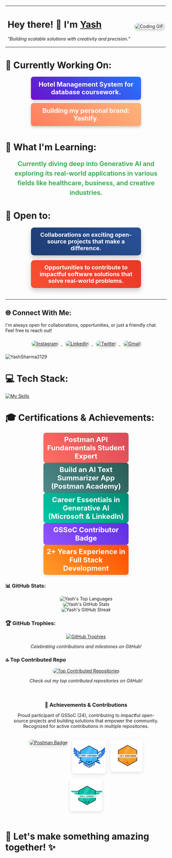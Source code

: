 <div align="center">
  <table>
    <tr>
      <td>
        <h1>Hey there! 👋 I'm <a href="https://yash-nebula.vercel.app/">Yash</a></h1>
        <p><i>"Building scalable solutions with creativity and precision."</i></p>
      </td>
      <td>
        <img src="https://media.giphy.com/media/ZVik7pBtu9dNS/giphy.gif" alt="Coding GIF" width="400px" style="border-radius: 10px; box-shadow: 2px 2px 8px rgba(0,0,0,0.3);"/>
      </td>
    </tr>
  </table>
</div>

# 🔭 Currently Working On:
<div align="center">
  <ul style="list-style-type: none; padding: 0; font-size: 18px; font-weight: bold; display: flex; flex-direction: column; align-items: center;">
    <li style="padding: 12px; background: linear-gradient(45deg, #6a11cb, #2575fc); color: white; border-radius: 8px; width: 320px; text-align: center; box-shadow: 0 4px 8px rgba(0, 0, 0, 0.2); margin-bottom: 10px; font-size: 20px; transition: transform 0.3s ease-in-out; cursor: pointer;">
      <span>Hotel Management System for database coursework.</span>
    </li>
    <li style="padding: 12px; background: linear-gradient(45deg, #ff7e5f, #feb47b); color: white; border-radius: 8px; width: 320px; text-align: center; box-shadow: 0 4px 8px rgba(0, 0, 0, 0.2); margin-bottom: 10px; font-size: 20px; transition: transform 0.3s ease-in-out; cursor: pointer;">
      <span>Building my personal brand: Yashify.</span>
    </li>
  </ul>
</div>

# 🌱 What I'm Learning:
<div align="center">
  <p style="font-size: 20px; font-weight: 600; color: #28a745; transition: transform 0.3s ease; line-height: 1.5; animation: slideIn 1s ease-in-out;">
    Currently diving deep into Generative AI and exploring its real-world applications in various fields like healthcare, business, and creative industries.
  </p>
</div>

# 💼 Open to:
<div align="center">
  <ul style="list-style-type: none; padding: 0; font-size: 20px; font-weight: bold; display: flex; flex-direction: column; align-items: center;">
    <li style="padding: 12px; background: linear-gradient(45deg, #1e3c72, #2a5298); color: white; border-radius: 10px; width: 320px; text-align: center; box-shadow: 0 8px 16px rgba(0, 0, 0, 0.2); margin-bottom: 15px; font-size: 18px; cursor: pointer; transition: all 0.3s ease-in-out;">
      <span>Collaborations on exciting open-source projects that make a difference.</span>
    </li>
    <li style="padding: 12px; background: linear-gradient(45deg, #f85032, #e73827); color: white; border-radius: 10px; width: 320px; text-align: center; box-shadow: 0 8px 16px rgba(0, 0, 0, 0.2); margin-bottom: 15px; font-size: 18px; cursor: pointer; transition: all 0.3s ease-in-out;">
      <span>Opportunities to contribute to impactful software solutions that solve real-world problems.</span>
    </li>
  </ul>
</div>

---
## 🌐 Connect With Me:
I'm always open for collaborations, opportunities, or just a friendly chat. Feel free to reach out!

<div align="center">
  <a href="https://instagram.com/yassharmaa" target="_blank" title="Instagram">
    <img src="https://img.shields.io/badge/Instagram-%23E4405F.svg?logo=Instagram&logoColor=white" alt="Instagram" style="margin: 10px; border-radius: 8px; box-shadow: 2px 2px 6px rgba(0,0,0,0.2); transition: transform 0.3s ease;" />
  </a>
  <a href="https://www.linkedin.com/in/yash-sharma-a7a074236/" target="_blank" title="LinkedIn">
    <img src="https://img.shields.io/badge/LinkedIn-%230077B5.svg?logo=linkedin&logoColor=white" alt="LinkedIn" style="margin: 10px; border-radius: 8px; box-shadow: 2px 2px 6px rgba(0,0,0,0.2); transition: transform 0.3s ease;" />
  </a>
  <a href="https://x.com/YashSharma_21" target="_blank" title="Twitter">
    <img src="https://img.shields.io/badge/X-black.svg?logo=X&logoColor=white" alt="Twitter" style="margin: 10px; border-radius: 8px; box-shadow: 2px 2px 6px rgba(0,0,0,0.2); transition: transform 0.3s ease;" />
  </a>
  <a href="mailto:yash25578@gmail.com" target="_blank" title="Gmail">
    <img src="https://img.shields.io/badge/-yash25578@gmail.com-c14438?style=flat-square&logo=Gmail&logoColor=white" alt="Gmail" style="margin: 10px; border-radius: 8px; box-shadow: 2px 2px 6px rgba(0,0,0,0.2); transition: transform 0.3s ease;" />
  </a>
</div>

<p align="left"> <img src="https://komarev.com/ghpvc/?username=YashSharma2129" alt="YashSharma2129" /> </p>

# 💻 Tech Stack:  
[![My Skills](https://skillicons.dev/icons?i=c,cpp,html,css,tailwind,bootstrap,javascript,typescript,nodejs,react,redux,reactrouter,nextjs,express,flask,postgres,mysql,mongodb,nginx,vercel,netlify,render,firebase,aws,figma,materialui,threejs,socketio,jwt,windows-terminal,opencv,python,postman,ux)](https://skillicons.dev)



# 🎓 Certifications & Achievements:
<div align="center">
  <ul style="list-style-type: none; padding: 0; font-size: 18px; font-weight: bold;">
    <li style="padding: 8px; background: linear-gradient(45deg, #FF6F61, #D84B58); color: white; border-radius: 8px; width: 250px; text-align: center; box-shadow: 0 4px 8px rgba(0, 0, 0, 0.1);">
      <span style="font-size: 22px;">Postman API Fundamentals Student Expert</span>
    </li>
    <li style="padding: 8px; background: linear-gradient(45deg, #4F8A8B, #285C54); color: white; border-radius: 8px; width: 250px; text-align: center; box-shadow: 0 4px 8px rgba(0, 0, 0, 0.1);">
      <span style="font-size: 22px;">Build an AI Text Summarizer App (Postman Academy)</span>
    </li>
    <li style="padding: 8px; background: linear-gradient(45deg, #00C9A7, #028A74); color: white; border-radius: 8px; width: 250px; text-align: center; box-shadow: 0 4px 8px rgba(0, 0, 0, 0.1);">
      <span style="font-size: 22px;">Career Essentials in Generative AI (Microsoft & LinkedIn)</span>
    </li>
    <li style="padding: 8px; background: linear-gradient(45deg, #9155FF, #602EE0); color: white; border-radius: 8px; width: 250px; text-align: center; box-shadow: 0 4px 8px rgba(0, 0, 0, 0.1);">
      <span style="font-size: 22px;">GSSoC Contributor Badge</span>
    </li>
    <li style="padding: 8px; background: linear-gradient(45deg, #FF9E2B, #FF4D00); color: white; border-radius: 8px; width: 250px; text-align: center; box-shadow: 0 4px 8px rgba(0, 0, 0, 0.1);">
      <span style="font-size: 22px;">2+ Years Experience in Full Stack Development</span>
    </li>
  </ul>
</div>

### 📊 **GitHub Stats:**

<div align="center">
  <img src="https://github-readme-stats.vercel.app/api/top-langs/?username=YashSharma2129&layout=compact&theme=radical&hide_border=true" alt="Yash's Top Languages" style="border-radius: 10px; animation: fadeIn 1s ease-in-out;" />
</div>

<div align="center">
  <img src="https://github-readme-stats.vercel.app/api?username=YashSharma2129&show_icons=true&theme=radical&hide_border=true&count_private=true&include_all_commits=true" alt="Yash's GitHub Stats" style="border-radius: 10px; animation: fadeIn 1s ease-in-out;" />
</div>

<div align="center">
  <img src="https://github-readme-streak-stats.herokuapp.com/?user=YashSharma2129&theme=radical&hide_border=true" alt="Yash's GitHub Streak" style="border-radius: 10px; animation: fadeIn 1s ease-in-out;" />
</div>

### 🏆 **GitHub Trophies:**
<div align="center"> 
  <a href="https://github-profile-trophy.vercel.app/?username=YashSharma2129&theme=onestar&no-bg=true&margin-w=15"> 
    <img src="https://github-profile-trophy.vercel.app/?username=YashSharma2129&theme=onestar&no-frame=false&no-bg=true&margin-w=15&rank=SSS,SS,S,AAA,AA,A" alt="GitHub Trophies" />
  </a> 
  <p><i>Celebrating contributions and milestones on GitHub!</i></p> 
</div>

### 🔝 Top Contributed Repo
<div align="center"> 
  <a href="https://github.com/YashSharma2129?tab=repositories" target="_blank"> 
    <img src="https://github-contributor-stats.vercel.app/api?username=YashSharma2129&limit=5&theme=radical&combine_all_yearly_contributions=true" alt="Top Contributed Repositories" style="border-radius: 10px; box-shadow: 0 4px 10px rgba(0,0,0,0.1);" /> 
  </a> 
  <p><i>Check out my top contributed repositories on GitHub!</i></p> 
</div>

<div style="display: flex; flex-direction: column; align-items: center; gap: 20px; padding: 20px;"> <div style="text-align: center;"> <h3 style="margin-bottom: 10px;">🎉 Achievements & Contributions</h3> <p style="max-width: 500px;">Proud participant of GSSoC (24), contributing to impactful open-source projects and building solutions that empower the community. Recognized for active contributions in multiple repositories.</p> </div> <div style="display: flex; flex-wrap: wrap; justify-content: center; gap: 15px;"> <a href="https://gssoc.girlscript.tech/leaderboard" target="_blank" title="Check Leaderboard" style="transition: transform 0.3s ease;"> <img src="https://raw.githubusercontent.com/GSSoC24/Postman-Challenge/main/docs/assets/Postman%20White.png" width="100px" height="100px" alt="Postman Badge" style="border-radius: 8px; box-shadow: 0 4px 12px rgba(0, 0, 0, 0.1);"/> </a> <a href="https://gssoc.girlscript.tech/leaderboard" target="_blank" title="Code Luminary Badge" style="transition: transform 0.3s ease;"> <img src="https://raw.githubusercontent.com/GSSoC24/Contributor/refs/heads/main/assets/Code%20Luminary.png" width="105px" height="105px" alt="Code Luminary" style="border-radius: 8px; box-shadow: 0 4px 12px rgba(0, 0, 0, 0.1);"/> </a> <a href="https://gssoc.girlscript.tech/leaderboard" target="_blank" title="Git Explorer Badge" style="transition: transform 0.3s ease;"> <img src="https://raw.githubusercontent.com/GSSoC24/Contributor/refs/heads/main/assets/Git%20Explorer.png" width="100px" height="100px" alt="Git Explorer" style="border-radius: 8px; box-shadow: 0 4px 12px rgba(0, 0, 0, 0.1);"/> </a> <a href="https://gssoc.girlscript.tech/leaderboard" target="_blank" title="Pull Expert Badge" style="transition: transform 0.3s ease;"> <img src="https://raw.githubusercontent.com/GSSoC24/Contributor/refs/heads/main/assets/Pull%20Expert.png" width="100px" height="100px" alt="Pull Expert" style="border-radius: 8px; box-shadow: 0 4px 12px rgba(0, 0, 0, 0.1);"/> </a> </div> </div>

# 🚀 Let's make something amazing together! ✨
